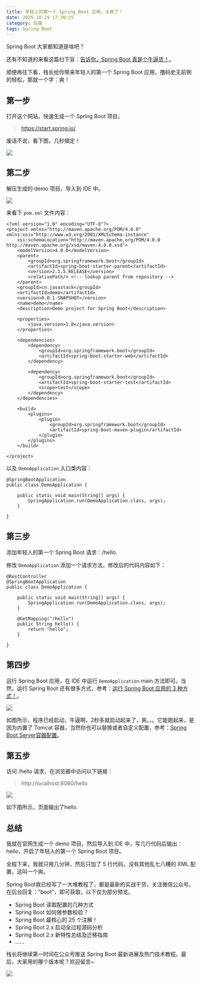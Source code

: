 ```yaml
---
title: 年轻人的第一个 Spring Boot 应用，太爽了！
date: 2025-10-29 17:30:25
category: 后端
tags: Spring Boot
---
```


Spring Boot 大家都知道是啥吧？

还有不知道的来看这篇扫下盲：[告诉你，Spring Boot 真是个牛逼货！](https://mp.weixin.qq.com/s/jsvvBQYs6DKBEFo3Qz3YDA)。

顺便再往下看，栈长给你带来年轻人的第一个 Spring Boot 应用，撸码史无前例的轻松，那就一个字：爽！

## 第一步

打开这个网站，快速生成一个 Spring Boot 项目。

> https://start.spring.io/

废话不说，看下图，几秒搞定！

![](http://img.javastack.cn/init.gif)

## 第二步

解压生成的 demo 项目，导入到 IDE 中。

![](http://img.javastack.cn/20190528173103.png)

来看下 `pom.xml` 文件内容：

```
<?xml version="1.0" encoding="UTF-8"?>
<project xmlns="http://maven.apache.org/POM/4.0.0" xmlns:xsi="http://www.w3.org/2001/XMLSchema-instance"
	xsi:schemaLocation="http://maven.apache.org/POM/4.0.0 http://maven.apache.org/xsd/maven-4.0.0.xsd">
	<modelVersion>4.0.0</modelVersion>
	<parent>
		<groupId>org.springframework.boot</groupId>
		<artifactId>spring-boot-starter-parent</artifactId>
		<version>2.1.5.RELEASE</version>
		<relativePath/> <!-- lookup parent from repository -->
	</parent>
	<groupId>cn.javastack</groupId>
	<artifactId>demo</artifactId>
	<version>0.0.1-SNAPSHOT</version>
	<name>demo</name>
	<description>Demo project for Spring Boot</description>

	<properties>
		<java.version>1.8</java.version>
	</properties>

	<dependencies>
		<dependency>
			<groupId>org.springframework.boot</groupId>
			<artifactId>spring-boot-starter-web</artifactId>
		</dependency>

		<dependency>
			<groupId>org.springframework.boot</groupId>
			<artifactId>spring-boot-starter-test</artifactId>
			<scope>test</scope>
		</dependency>
	</dependencies>

	<build>
		<plugins>
			<plugin>
				<groupId>org.springframework.boot</groupId>
				<artifactId>spring-boot-maven-plugin</artifactId>
			</plugin>
		</plugins>
	</build>

</project>
```

以及 `DemoApplication` 入口类内容：

```
@SpringBootApplication
public class DemoApplication {

    public static void main(String[] args) {
        SpringApplication.run(DemoApplication.class, args);
    }

}
```

## 第三步

添加年轻人的第一个 Spring Boot 请求：/hello.

修改 `DemoApplication` 添加一个请求方法，修改后的代码内容如下：

```
@RestController
@SpringBootApplication
public class DemoApplication {

    public static void main(String[] args) {
        SpringApplication.run(DemoApplication.class, args);
    }

    @GetMapping("/hello")
    public String hello() {
        return "hello";
    }

}
```

## 第四步

运行 Spring Boot 应用，在 IDE 中运行 `DemoApplication` main 方法即可。当然，运行 Spring Boot 还有很多方式，参考：[运行 Spring Boot 应用的 3 种方式！](https://mp.weixin.qq.com/s/lZsQnvlR38TLuV--D3F7Ag)。

![](http://img.javastack.cn/20190528173441.png)

如图所示，程序已经启动，牛逼啊，2秒多就启动起来了，爽。。。它能跑起来，是因为内置了 Tomcat 容器，当然你也可以替换或者自定义配置，参考：[Spring Boot Server容器配置](https://mp.weixin.qq.com/s/aEghlvBHE9rpfsAjiq1Kfw)。

## 第五步

访问 /hello 请求，在浏览器中访问以下链接：

> http://localhost:8080/hello

![](http://img.javastack.cn/20190528164756.png)

如下图所示，页面输出了hello.

## 总结

我就在官网生成一个 demo 项目，然后导入到 IDE 中，写几行代码后输出：hello，开启了年轻人的第一个 Spring Boot 项目。

全程下来，我就只用几分钟，然后只加了 5 行代码，没有其他乱七八糟的 XML 配置，这叫一个爽。

Spring Boot我已经写了一大堆教程了，都是最新的实战干货，关注微信公众号，在后台回复："boot"，即可获取，以下仅为部分预览。

- Spring Boot 读取配置的几种方式
- Spring Boot 如何做参数校验？
- Spring Boot 最核心的 25 个注解！
- Spring Boot 2.x 启动全过程源码分析
- Spring Boot 2.x 新特性总结及迁移指南
- ……

栈长将继续第一时间在公众号推送 Spring Boot 最新进展及热门技术教程。最后，大家用的哪个版本呢？欢迎留言~

![](http://img.javastack.cn/wx_search_javastack.png)